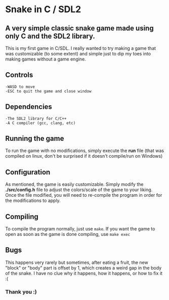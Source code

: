 # Snake in C / SDL2

## A very simple classic snake game made using only C and the SDL2 library.
This is my first game in C/SDL. I really wanted to try making a game that was customizable (to some extent) and simple just to dip my toes into making games without a game engine.

## Controls
	-WASD to move
	-ESC to quit the game and close window

## Dependencies
	-The SDL2 library for C/C++
	-A C compiler (gcc, clang, etc)

## Running the game
To run the game with no modifications, simply execute the **__run__** file (that was compiled on linux, don't be surprised if it doesn't compile/run on Windows)

## Configuration
As mentioned, the game is easily customizable. Simply modify the **__./src/config.h__** file to adjust the colors/scale of the game to your liking. Once the file modified, you will need to re-compile the program in order for the modifications to apply.

## Compiling
To compile the program normally, just use `make`.
If you want the game to open as soon as the game is done compiling, use `make exec`

## Bugs
This happens very rarely but sometimes, after eating a fruit, the new "block" or "body" part is offset by 1, which creates a weird gap in the body of the snake. I have no clue why it happens, how it happens, or how to fix it :(

### Thank you :)
